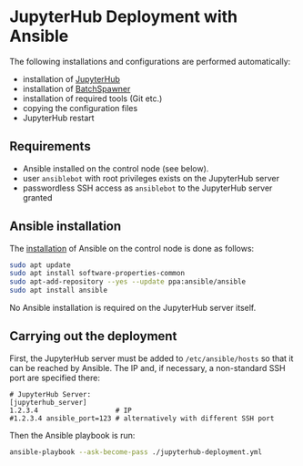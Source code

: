 # JupyterHub Deployment with Ansible

The following installations and configurations are performed automatically:

- installation of [JupyterHub](https://jupyterhub.readthedocs.io/en/stable/installation-guide-hard.html)
- installation of [BatchSpawner](https://github.com/jupyterhub/batchspawner)
- installation of required tools (Git etc.)
- copying the configuration files
- JupyterHub restart

## Requirements

- Ansible installed on the control node (see below).
- user `ansiblebot` with root privileges exists on the JupyterHub server
- passwordless SSH access as `ansiblebot` to the JupyterHub server granted

## Ansible installation

The [installation](https://docs.ansible.com/ansible/latest/installation_guide/intro_installation.html) of Ansible on the control node is done as follows:

```bash
sudo apt update
sudo apt install software-properties-common
sudo apt-add-repository --yes --update ppa:ansible/ansible
sudo apt install ansible
```

No Ansible installation is required on the JupyterHub server itself.

## Carrying out the deployment

First, the JupyterHub server must be added to `/etc/ansible/hosts` so that it can be reached by Ansible. The IP and, if necessary, a non-standard SSH port are specified there:

```
# JupyterHub Server:
[jupyterhub_server]
1.2.3.4                   # IP
#1.2.3.4 ansible_port=123 # alternatively with different SSH port
```

Then the Ansible playbook is run:

```bash
ansible-playbook --ask-become-pass ./jupyterhub-deployment.yml
```
